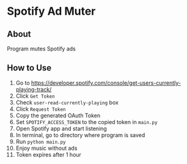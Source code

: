 # Spotify Ad Muter

## About
Program mutes Spotify ads

## How to Use
1. Go to https://developer.spotify.com/console/get-users-currently-playing-track/
1. Click `Get Token`
1. Check `user-read-currently-playing` box
1. Click `Request Token`
1. Copy the generated OAuth Token
1. Set `SPOTIFY_ACCESS_TOKEN` to the copied token in `main.py`
1. Open Spotify app and start listening
1. In terminal, go to directory where program is saved
1. Run `python main.py`
2. Enjoy music without ads
3. Token expires after 1 hour
